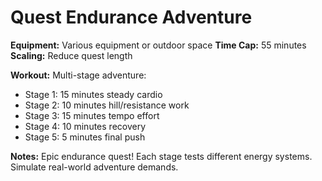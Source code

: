 # Quest Endurance Adventure

**Equipment:** Various equipment or outdoor space
**Time Cap:** 55 minutes
**Scaling:** Reduce quest length

**Workout:**
Multi-stage adventure:
- Stage 1: 15 minutes steady cardio
- Stage 2: 10 minutes hill/resistance work
- Stage 3: 15 minutes tempo effort
- Stage 4: 10 minutes recovery
- Stage 5: 5 minutes final push

**Notes:** Epic endurance quest! Each stage tests different energy systems. Simulate real-world adventure demands.